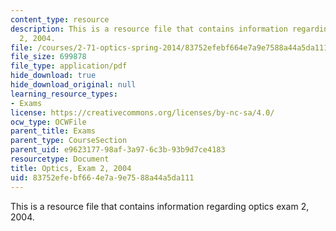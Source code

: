 ```yaml
---
content_type: resource
description: This is a resource file that contains information regarding optics exam
  2, 2004.
file: /courses/2-71-optics-spring-2014/83752efebf664e7a9e7588a44a5da111_MIT2_71S14_f04_quiz2_Set_2.pdf
file_size: 699878
file_type: application/pdf
hide_download: true
hide_download_original: null
learning_resource_types:
- Exams
license: https://creativecommons.org/licenses/by-nc-sa/4.0/
ocw_type: OCWFile
parent_title: Exams
parent_type: CourseSection
parent_uid: e9623177-98af-3a97-6c3b-93b9d7ce4183
resourcetype: Document
title: Optics, Exam 2, 2004
uid: 83752efe-bf66-4e7a-9e75-88a44a5da111
---
```

This is a resource file that contains information regarding optics exam 2, 2004.